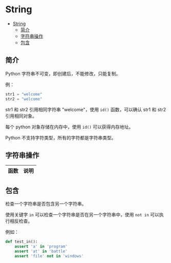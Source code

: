 # String

- [String](#string)
  - [简介](#%e7%ae%80%e4%bb%8b)
  - [字符串操作](#%e5%ad%97%e7%ac%a6%e4%b8%b2%e6%93%8d%e4%bd%9c)
  - [包含](#%e5%8c%85%e5%90%ab)

## 简介

Python 字符串不可变，即创建后，不能修改，只能复制。

例：

```py
str1 = "welcome"
str2 = "welcome"
```

str1 和 str2 引用相同字符串 "welcome"，使用 `id()` 函数，可以确认 str1 和 str2 引用相同对象。

每个 python 对象存储在内存中，使用 `id()` 可以获得内存地址。

Python 不支持字符类型，所有的字符都是字符串类型。

## 字符串操作

|函数|说明|
|---|---|

## 包含

检查一个字符串是否包含另一个字符串。

使用关键字 `in` 可以检查一个字符串是否在另一个字符串中，使用 `not in` 可以执行相反检查。

例如：

```py
def test_in():
    assert 'a' in 'program'
    assert 'at' in 'battle'
    assert 'file' not in 'windows'
```
